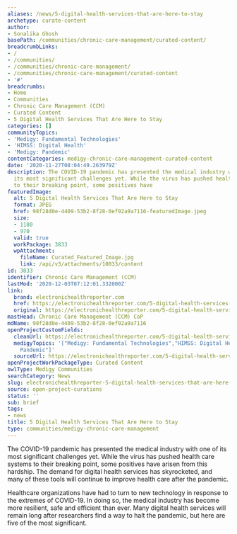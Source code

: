 ```yaml
---
aliases: /news/5-digital-health-services-that-are-here-to-stay
archetype: curate-content
author:
- Sonalika Ghosh
basePath: /communities/chronic-care-management/curated-content/
breadcrumbLinks:
- /
- /communities/
- /communities/chronic-care-management/
- /communities/chronic-care-management/curated-content
- '#'
breadcrumbs:
- Home
- Communities
- Chronic Care Management (CCM)
- Curated Content
- 5 Digital Health Services That Are Here to Stay
categories: []
communityTopics:
- 'Medigy: Fundamental Technologies'
- 'HIMSS: Digital Health'
- 'Medigy: Pandemic'
contentCategories: medigy-chronic-care-management-curated-content
date: '2020-11-27T08:04:49.263979Z'
description: The COVID-19 pandemic has presented the medical industry with one of
  its most significant challenges yet. While the virus has pushed health care systems
  to their breaking point, some positives have
featuredImage:
  alt: 5 Digital Health Services That Are Here to Stay
  format: JPEG
  href: 98f28d0e-4409-53b2-8f28-0ef92a9a7116-featuredImage.jpeg
  size:
  - 1180
  - 970
  valid: true
  workPackage: 3833
  wpAttachment:
    fileName: Curated_Featured_Image.jpg
    link: /api/v3/attachments/10033/content
id: 3833
identifier: Chronic Care Management (CCM)
lastMod: '2020-12-03T07:12:01.332000Z'
link:
  brand: electronichealthreporter.com
  href: https://electronichealthreporter.com/5-digital-health-services-that-are-here-to-stay/
  original: https://electronichealthreporter.com/5-digital-health-services-that-are-here-to-stay/
mastHead: Chronic Care Management (CCM) CoP
mdName: 98f28d0e-4409-53b2-8f28-0ef92a9a7116
openProjectCustomFields:
  cleanUrl: https://electronichealthreporter.com/5-digital-health-services-that-are-here-to-stay/
  medigyTopics: '["Medigy: Fundamental Technologies","HIMSS: Digital Health","Medigy:
    Pandemic"]'
  sourceUrl: https://electronichealthreporter.com/5-digital-health-services-that-are-here-to-stay/
openProjectWorkPackageType: Curated Content
owlType: Medigy Communities
searchCategory: News
slug: electronichealthreporter-5-digital-health-services-that-are-here-to-stay
source: open-project-curations
status: ''
sub: brief
tags:
- news
title: 5 Digital Health Services That Are Here to Stay
type: communities/medigy-chronic-care-management
---
```


<p>The COVID-19 pandemic has presented the medical industry with one of its most significant challenges yet. While the virus has pushed health care systems to their breaking point, some positives have arisen from this hardship. The demand for digital health services has skyrocketed, and many of these tools will continue to improve health care after the pandemic.</p><p>Healthcare organizations have had to turn to new technology in response to the extremes of COVID-19. In doing so, the medical industry has become more resilient, safe and efficient than ever. Many digital health services will remain long after researchers find a way to halt the pandemic, but here are five of the most significant.</p>